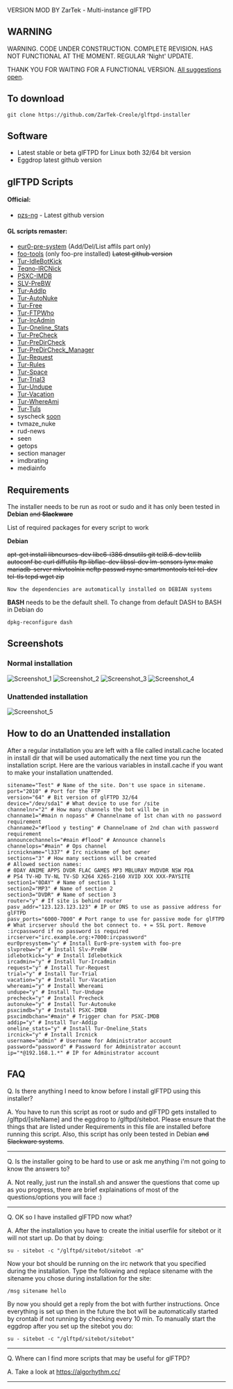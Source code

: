 VERSION MOD BY ZarTek - Multi-instance glFTPD

## WARNING
WARNING. CODE UNDER CONSTRUCTION. COMPLETE REVISION. HAS NOT FUNCTIONAL AT THE MOMENT. REGULAR 'Night' UPDATE.

THANK YOU FOR WAITING FOR A FUNCTIONAL VERSION. 
[All suggestions open](https://github.com/ZarTek-Creole/glftpd-installer/pulls).

## To download
``` 
git clone https://github.com/ZarTek-Creole/glftpd-installer
```

## Software
* Latest stable or beta glFTPD for Linux both 32/64 bit version
* Eggdrop latest github version


## glFTPD Scripts
#### Official:
* [pzs-ng](https://github.com/pzs-ng/pzs-ng) - Latest github version 
#### GL scripts remaster:

* [eur0-pre-system](https://github.com/ZarTek-Creole/eur0-pre-system) (Add/Del/List affils part only)
* [foo-tools](https://github.com/ZarTek-Creole/Foo-Tools) (only foo-pre installed) ~~Latest github version~~
* [Tur-IdleBotKick](https://github.com/ZarTek-Creole/Tur-IdleBotKick)
* [Teqno-IRCNick](https://github.com/ZarTek-Creole/Teqno-IRCNick)
* [PSXC-IMDB](https://github.com/ZarTek-Creole/PSXC-IMDB)
* [SLV-PreBW](https://github.com/ZarTek-Creole/SLV-PreBW)
* [Tur-AddIp](https://github.com/ZarTek-Creole/Tur-AddIp)
* [Tur-AutoNuke](https://github.com/ZarTek-Creole/Tur-AutoNuke)
* [Tur-Free](https://github.com/ZarTek-Creole/Tur-Free)
* [Tur-FTPWho](https://github.com/ZarTek-Creole/Tur-FTPWho)
* [Tur-IrcAdmin](https://github.com/ZarTek-Creole/Tur-IrcAdmin)
* [Tur-Oneline_Stats](https://github.com/ZarTek-Creole/Tur-Oneline_Stats)
* [Tur-PreCheck](https://github.com/ZarTek-Creole/Tur-PreCheck)
* [Tur-PreDirCheck](https://github.com/ZarTek-Creole/Tur-PreDirCheck)
* [Tur-PreDirCheck_Manager](https://github.com/ZarTek-Creole/Tur-PreDirCheck_Manager)
* [Tur-Request](https://github.com/ZarTek-Creole/Tur-Request)
* [Tur-Rules](https://github.com/ZarTek-Creole/Tur-Rules)
* [Tur-Space](https://github.com/ZarTek-Creole/Tur-Space)
* [Tur-Trial3](https://github.com/ZarTek-Creole/Tur-Trial3)
* [Tur-Undupe](https://github.com/ZarTek-Creole/Tur-Undupe)
* [Tur-Vacation](https://github.com/ZarTek-Creole/Tur-Vacation)
* [Tur-WhereAmi](https://github.com/ZarTek-Creole/Tur-WhereAmi)
* [Tur-Tuls](https://github.com/ZarTek-Creole/Tur-Tuls)
* syscheck [soon](https://github.com/ZarTek-Creole/Teqno-SYSCheck)
* tvmaze_nuke
* rud-news
* seen
* getops
* section manager
* imdbrating
* mediainfo



## Requirements
The installer needs to be run as root or sudo and it has only been tested in **Debian** ~~and **Slackware**~~

List of required packages for every script to work

**Debian**

~~apt-get install libncurses-dev libc6-i386 dnsutils git tcl8.6-dev tcllib autoconf bc curl diffutils ftp libflac-dev libssl-dev lm-sensors lynx make mariadb-server mkvtoolnix ncftp passwd rsync smartmontools tcl tcl-dev tcl-tls tcpd wget zip~~
``` 
Now the dependencies are automatically installed on DEBIAN systems
``` 

**BASH** needs to be the default shell. To change from default DASH to BASH in Debian do 
``` 
dpkg-reconfigure dash
``` 
## Screenshots

### Normal installation

![Screenshot_1](https://user-images.githubusercontent.com/36924638/64728657-c9cb9700-d4db-11e9-9878-1c72595d7ccf.png)
![Screenshot_2](https://user-images.githubusercontent.com/36924638/64728658-c9cb9700-d4db-11e9-9694-e389735e407e.png)
![Screenshot_3](https://user-images.githubusercontent.com/36924638/64728659-ca642d80-d4db-11e9-9e1f-aeed185d02de.png)
![Screenshot_4](https://user-images.githubusercontent.com/36924638/64728660-ca642d80-d4db-11e9-9736-32d804b527cf.png)

### Unattended installation

![Screenshot_5](https://user-images.githubusercontent.com/36924638/64728661-ca642d80-d4db-11e9-8c1f-6da2ce4b7f8c.png)

## How to do an Unattended installation

After a regular installation you are left with a file called install.cache located in install dir that will be used automatically the next time you run the installation script. Here are the various variables in install.cache if you want to make your installation unattended.

```
sitename="Test" # Name of the site. Don't use space in sitename. 
port="2010" # Port for the FTP
version="64" # Bit version of glFTPD 32/64
device="/dev/sda1" # What device to use for /site
channelnr="2" # How many channels the bot will be in
channame1="#main n nopass" # Channelname of 1st chan with no password requirement
channame2="#flood y testing" # Channelname of 2nd chan with password requirement
announcechannels="#main #flood" # Announce channels
channelops="#main" # Ops channel 
ircnickname="l337" # Irc nickname of bot owner
sections="3" # How many sections will be created
# Allowed section names: 
# 0DAY ANIME APPS DVDR FLAC GAMES MP3 MBLURAY MVDVDR NSW PDA 
# PS4 TV-HD TV-NL TV-SD X264 X265-2160 XVID XXX XXX-PAYSITE
section1="0DAY" # Name of section 1
section2="MP3" # Name of section 2
section3="DVDR" # Name of section 3 
router="y" # If site is behind router
pasv_addr="123.123.123.123" # IP or DNS to use as passive address for glFTPD
pasv_ports="6000-7000" # Port range to use for passive mode for glFTPD
# What ircserver should the bot connect to. + = SSL port. Remove :ircpassword if no password is required
ircserver="irc.example.org:+7000:ircpassword" 
eur0presystem="y" # Install Eur0-pre-system with foo-pre
slvprebw="y" # Install Slv-PreBW
idlebotkick="y" # Install Idlebotkick
ircadmin="y" # Install Tur-Ircadmin
request="y" # Install Tur-Request
trial="y" # Install Tur-Trial
vacation="y" # Install Tur-Vacation
whereami="y" # Install Whereami
undupe="y" # Install Tur-Undupe
precheck="y" # Install Precheck
autonuke="y" # Install Tur-Autonuke
psxcimdb="y" # Install PSXC-IMDB
psxcimdbchan="#main" # Trigger chan for PSXC-IMDB
addip="y" # Install Tur-Addip
oneline_stats="y" # Install Tur-Oneline_Stats
ircnick="y" # Install Ircnick
username="admin" # Username for Administrator account
password="password" # Password for Administrator account
ip="*@192.168.1.*" # IP for Administrator account
```

## FAQ
Q. Is there anything I need to know before I install glFTPD using this installer?

A. You have to run this script as root or sudo and glFTPD gets installed to /glftpd/[siteName] and the eggdrop to /glftpd/sitebot.
Please  ensure that the things that are listed under Requirements in this file are installed before running this script.
   Also, this script has only been tested in Debian ~~and Slackware systems~~.

-------------------------------------------------------------------------------

Q. Is the installer going to be hard to use or ask me anything i'm not going to know the answers to?

A. Not really, just run the install.sh and answer the questions that come up as you progress,
   there are brief explainations of most of the questions/options you will face :)

-------------------------------------------------------------------------------

Q. OK so I have installed glFTPD now what?

A. After the installation you have to create the initial userfile for sitebot or it will not start up.
   Do that by doing:
   ```
   su - sitebot -c "/glftpd/sitebot/sitebot -m"
   ```
   Now your bot should be running on the irc network that you specified during the installation. Type the following and 
   replace sitename with the sitename you chose during installation for the site:
   ```
   /msg sitename hello
   ```
   By now you should get a reply from the bot with further instructions. Once everything is set up then in the future the 
   bot will be automatically started by crontab if not running by checking every 10 min. To manually start the eggdrop after 
   you set up the sitebot you do:
   ```
   su - sitebot -c "/glftpd/sitebot/sitebot"
   ```

-------------------------------------------------------------------------------

Q. Where can I find more scripts that may be useful for glFTPD?

A. Take a look at https://algorhythm.cc/

-------------------------------------------------------------------------------
